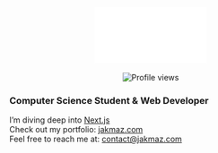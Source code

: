 <p align="center">
  <img src="logo-white.svg" width="200" height="100" alt="Logo"/>
</p>

<p align="center">
  <img src="https://komarev.com/ghpvc/?username=jakmaz&color=grey" alt="Profile views" />
</p>


### Computer Science Student & Web Developer

I’m diving deep into <a href="https://nextjs.org/">Next.js</a><br>
Check out my portfolio: <a href="https://jakmaz.com">jakmaz.com</a><br>
Feel free to reach me at: contact@jakmaz.com<br>

